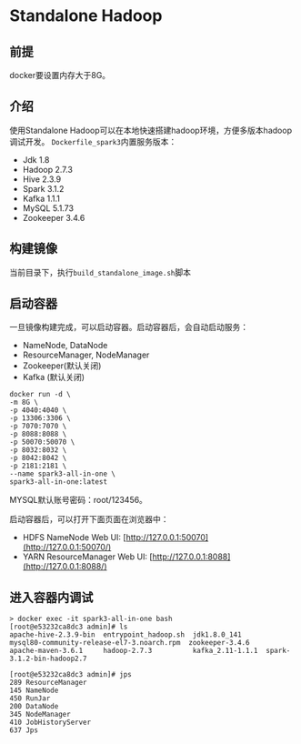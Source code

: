 # Standalone Hadoop
## 前提
docker要设置内存大于8G。

## 介绍
使用Standalone Hadoop可以在本地快速搭建hadoop环境，方便多版本hadoop调试开发。
`Dockerfile_spark3`内置服务版本：
- Jdk 1.8
- Hadoop 2.7.3
- Hive 2.3.9
- Spark 3.1.2
- Kafka 1.1.1
- MySQL 5.1.73
- Zookeeper 3.4.6
## 构建镜像
当前目录下，执行`build_standalone_image.sh`脚本

## 启动容器
一旦镜像构建完成，可以启动容器。启动容器后，会自动启动服务：
- NameNode, DataNode
- ResourceManager, NodeManager
- Zookeeper(默认关闭)
- Kafka (默认关闭)

```shell script
docker run -d \
-m 8G \
-p 4040:4040 \
-p 13306:3306 \
-p 7070:7070 \
-p 8088:8088 \
-p 50070:50070 \
-p 8032:8032 \
-p 8042:8042 \
-p 2181:2181 \
--name spark3-all-in-one \
spark3-all-in-one:latest
```
MYSQL默认账号密码：root/123456。

启动容器后，可以打开下面页面在浏览器中：
- HDFS NameNode Web UI: [http://127.0.0.1:50070](http://127.0.0.1:50070/)
- YARN ResourceManager Web UI: [http://127.0.0.1:8088](http://127.0.0.1:8088/)

## 进入容器内调试
```shell script
> docker exec -it spark3-all-in-one bash
[root@e53232ca8dc3 admin]# ls
apache-hive-2.3.9-bin  entrypoint_hadoop.sh  jdk1.8.0_141      mysql80-community-release-el7-3.noarch.rpm  zookeeper-3.4.6
apache-maven-3.6.1     hadoop-2.7.3          kafka_2.11-1.1.1  spark-3.1.2-bin-hadoop2.7

[root@e53232ca8dc3 admin]# jps
289 ResourceManager
145 NameNode
450 RunJar
200 DataNode
345 NodeManager
410 JobHistoryServer
637 Jps

```
